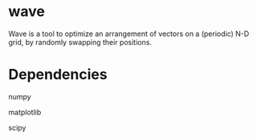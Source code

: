 # wave
Wave is a tool to optimize an arrangement of vectors on a (periodic) N-D grid, by randomly swapping their positions.

# Dependencies
numpy

matplotlib

scipy

